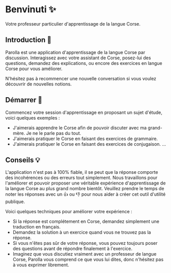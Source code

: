 
# Benvinuti ✨

Votre professeur particulier d'apprentissage de la langue Corse.

## Introduction 💭

Parolla est une application d'apprentissage de la langue Corse par discussion. Interagissez avec votre assistant de Corse, posez-lui des questions, demandez des explications, ou encore des exercices en langue Corse pour vous améliorer.

N'hésitez pas à recommencer une nouvelle conversation si vous voulez découvrir de nouvelles notions.

## Démarrer 🚀

Commencez votre session d'apprentissage en proposant un sujet d'étude, voici quelques exemples :

- J'aimerais apprendre le Corse afin de pouvoir discuter avec ma grand-mère. Je ne le parle pas du tout.
- J'aimerais pratiquer le Corse en faisant des exercices de grammaire.
- J'aimerais pratiquer le Corse en faisant des exercices de conjugaison.
...

## Conseils 💡

L'application n'est pas à 100% fiable, il se peut que la réponse comporte des incohérences ou des erreurs tout simplement. Nous travaillons pour l'améliorer et pouvoir proposer une véritable expérience d'apprentissage de la langue Corse au plus grand nombre bientôt. Veuillez prendre le temps de noter les réponses avec un :thumbsup: ou :thumbsdown: pour nous aider à créer cet outil d'utilité publique.

Voici quelques techniques pour améliorer votre expérience :

- Si la réponse est complétement en Corse, demandez simplement une traduction en français.
- Demandez la solution à un exercice quand vous ne trouvez pas la réponse.
- Si vous n'êtes pas sûr de votre réponse, vous pouvez toujours poser des questions avant de répondre finalement à l'exercice.
- Imaginez que vous discutiez vraiment avec un professeur de langue Corse, Parolla vous comprend ce que vous lui dites, donc n'hésitez pas à vous exprimer librement.